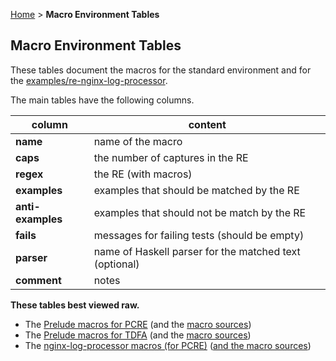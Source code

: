 <a href='.' title='Home'>Home</a> &gt; **Macro Environment Tables**

## Macro Environment Tables

These tables document the macros for the standard environment and for the
[examples/re-nginx-log-processor](../re-examples/nginx-log-processor.lhs).

The main tables have the following columns.

| column             | content                                               |
|--------------------|-------------------------------------------------------|
| **name**           | name of the macro                                     |
| **caps**           | the number of captures in the RE                      |
| **regex**          | the RE (with macros)                                  |
| **examples**       | examples that should be matched by the RE             |
| **anti-examples**  | examples that should not be match by the RE           |
| **fails**          | messages for failing tests (should be empty)          |
| **parser**         | name of Haskell parser for the matched text (optional)|
| **comment**        | notes                                                 |

**These tables best viewed raw.**

  * The [Prelude macros for PCRE](pcre-macros.txt) (and the [macro sources](pcre-macros-src.txt))
  * The [Prelude macros for TDFA](tdfa-macros.txt) (and the [macro sources](tdfa-macros-src.txt))
  * The [nginx-log-processor macros (for PCRE)](pcre-nginx-log-processor.txt) ([and the macro sources](pcre-nginx-log-processor-src.txt))
